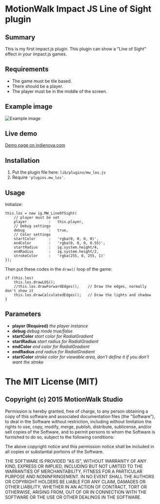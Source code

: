 # MotionWalk Impact JS Line of Sight plugin

## Summary

This is my first impact.js plugin. This plugin can show a "Line of Sight" effect in your impact.js games.

## Requirements
* The game must be tile based.
* There should be a player.
* The player must be in the middle of the screen.

## Example image

![][image-1]

## Live demo

[Demo page on indienova.com](http://indienova.com/includes/los/demo/)

## Installation

1. Put the plugin file here: `lib/plugins/mw_los.js`
2. Require `'plugins.mw_los'`.

## Usage

Initialize:
```
this.los = new ig.MW_LineOfSight(
    // player must be set
    player          :   this.player,
    // Debug settings
    debug           :   true,
    // Color settings
    startColor      :   'rgba(0, 0, 0, 0)',
    endColor        :   'rgba(0, 0, 0, 0.55)',
    startRadius     :   ig.system.height/4,
    endRadius       :   ig.system.height/2,
    strokeColor     :   'rgba(255, 0, 255, 1)'
});
```

Then put these codes in the `draw()` loop of the game:

```
if (this.los) 
    this.los.drawLOS();
    //this.los.drawForwardEdges();    // Draw the edges, normally don't show it
    this.los.drawCalculatedEdges();   // Draw the lights and shadow
}
```

## Parameters

* **player (Required)** *the player instance* 
* **debug** *debug mode true/false*
* **startColor** *start color for RadialGradient*
* **startRadius** *start radius for RadialGradient*
* **endColor** *end color for RadialGradient*
* **endRadius** *end radius for RadialGradient*
* **startColor** *stroke color for viewable area, don't define it if you don't want the stroke*

# The MIT License (MIT)
## Copyright (c) 2015 MotionWalk Studio

Permission is hereby granted, free of charge, to any person obtaining a copy of this software and associated documentation files (the "Software"), to deal in the Software without restriction, including without limitation the rights to use, copy, modify, merge, publish, distribute, sublicense, and/or sell copies of the Software, and to permit persons to whom the Software is furnished to do so, subject to the following conditions:

The above copyright notice and this permission notice shall be included in all copies or substantial portions of the Software.

THE SOFTWARE IS PROVIDED "AS IS", WITHOUT WARRANTY OF ANY KIND, EXPRESS OR IMPLIED, INCLUDING BUT NOT LIMITED TO THE WARRANTIES OF MERCHANTABILITY, FITNESS FOR A PARTICULAR PURPOSE AND NONINFRINGEMENT. IN NO EVENT SHALL THE AUTHORS OR COPYRIGHT HOLDERS BE LIABLE FOR ANY CLAIM, DAMAGES OR OTHER LIABILITY, WHETHER IN AN ACTION OF CONTRACT, TORT OR OTHERWISE, ARISING FROM, OUT OF OR IN CONNECTION WITH THE SOFTWARE OR THE USE OR OTHER DEALINGS IN THE SOFTWARE.


[image-1]:	https://raw.githubusercontent.com/wiki/eastecho/impact-los/github.png "Example image"
